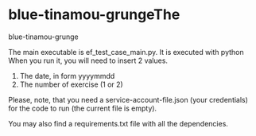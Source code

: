 # blue-tinamou-grungeThe 
blue-tinamou-grunge

The main executable is ef_test_case_main.py. It is executed with python
When you run it, you will need to insert 2 values. 
1. The date, in form yyyymmdd
2. The number of exercise (1 or 2)

Please, note, that you need a service-account-file.json (your credentials) for the code to run (the current file is empty).

You may also find a requirements.txt file with all the dependencies.
